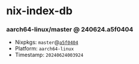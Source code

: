 # nix-index-db
### aarch64-linux/master @ 240624.a5f0404
- Nixpkgs: `master`@[`a5f0404`](https://github.com/NixOS/nixpkgs/commit/a5f040459a99b8bbc373d5f04ba7e6ce467b98d1)
- Platform: `aarch64-linux`
- Timestamp: `20240624003924`
